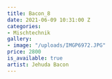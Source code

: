 ```yaml
---
title: Bacon_8
date: 2021-06-09 10:31:00 Z
categories:
- Mischtechnik
gallery:
- image: "/uploads/IMGP6972.JPG"
price: 2800
is_available: true
artist: Jehuda Bacon
---
```



